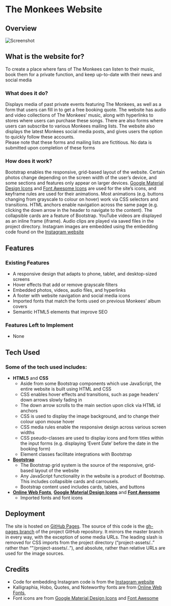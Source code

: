 # The Monkees Website
## Overview 
![Screenshot](https://i.snag.gy/VUqIeF.jpg)

## What is the website for?
To create a place where fans of The Monkees can listen to their music, book them for a private function, and keep up-to-date with their news and social media

### What does it do? 
Displays media of past private events featuring The Monkees, as well as a form that users can fill in to get a free booking quote. The website has audio and video collections of The Monkees’ music, along with hyperlinks to stores where users can purchase these songs. There are also forms where users can subscribe to various Monkees mailing lists. The website also displays the latest Monkees social media posts, and gives users the option to quickly follow these accounts.  
Please note that these forms and mailing lists are fictitious. No data is submitted upon completion of these forms

### How does it work?
Bootstrap enables the responsive, grid-based layout of the website. Certain photos change depending on the screen width of the user’s device, and some sections and features only appear on larger devices. [Google Material Design Icons](https://material.io/tools/icons/?style=baseline) and [Font Awesome Icons](https://fontawesome.com/) are used for the site’s icons, and keyframe rules are used for their animations. Most animations (e.g. buttons changing from grayscale to colour on hover) work via CSS selectors and transitions. HTML anchors enable navigation across the same page (e.g. clicking the down arrow in the header to navigate to the content). The collapsible cards are a feature of Bootstrap. YouTube videos are displayed as an inline frame (iframe). Audio clips are played via saved files in the project directory. Instagram images are embedded using the embedding code found on the [Instagram website]( https://www.instagram.com/developer/embedding/)

## Features

### Existing Features
-	A responsive design that adapts to phone, tablet, and desktop-sized screens
-	Hover effects that add or remove grayscale filters
-	Embedded photos, videos, audio files, and hyperlinks
-	A footer with website navigation and social media icons
-	Imported fonts that match the fonts used on previous Monkees’ album covers
-	Semantic HTML5 elements that improve SEO

### Features Left to Implement
-	None

## Tech Used

### Some of the tech used includes:
-	**HTML5**  and **CSS**
    *	Aside from some Bootstrap components which use JavaScript, the entire website is built using HTML and CSS
    *	CSS enables hover effects and transitions, such as page headers’ down arrows slowly fading in
    *	The down arrow scrolls to the main section upon click via HTML id anchors  
    *	CSS is used to display the image background, and to change their colour upon mouse hover
    *	CSS media rules enable the responsive design across various screen widths  
    *	CSS pseudo-classes are used to display icons and form titles within the input forms (e.g. displaying ‘Event Date’ before the date in the booking form)
    *	Element classes facilitate integrations with Bootstrap  
- [**Bootstrap**](http://getbootstrap.com/)
    *	The Bootstrap grid system is the source of the responsive, grid-based layout of the website
    *	Any JavaScript functionality in the website is a product of Bootstrap. This includes collapsible cards and carrousels.  
    *	Bootstrap content used includes cards, tables, and buttons 
- [**Online Web Fonts**](https://www.onlinewebfonts.com/), [**Google Material Design Icons**](https://material.io/tools/icons/?style=baseline) and [**Font Awesome**](https://fontawesome.com/)
    *	Imported fonts and font icons

## Deployment
The site is hosted on [GitHub Pages](https://paddywc.github.io/milestone-project-1/). The source of this code is the [gh-pages branch](https://github.com/Paddywc/milestone-project-1/tree/gh-pages) of the project GitHub repository. It mirrors the master branch in every way, with the exception of some media URLs.  The leading slash is removed for CSS imports from the project directory (“project-assets/..” rather than “"/project-assets/..”), and absolute, rather than relative URLs are used for the image sources. 

## Credits
-	Code for embedding Instagram code is from the [Instagram website]( https://www.instagram.com/developer/embedding/)
-	Kalligraphia, Hobo, Quotes, and Noteworthy  fonts are from [Online Web Fonts](https://www.onlinewebfonts.com/), 
-	Font icons are from [Google Material Design Icons](https://material.io/tools/icons/?style=baseline) and [Font Awesome](https://fontawesome.com/)

